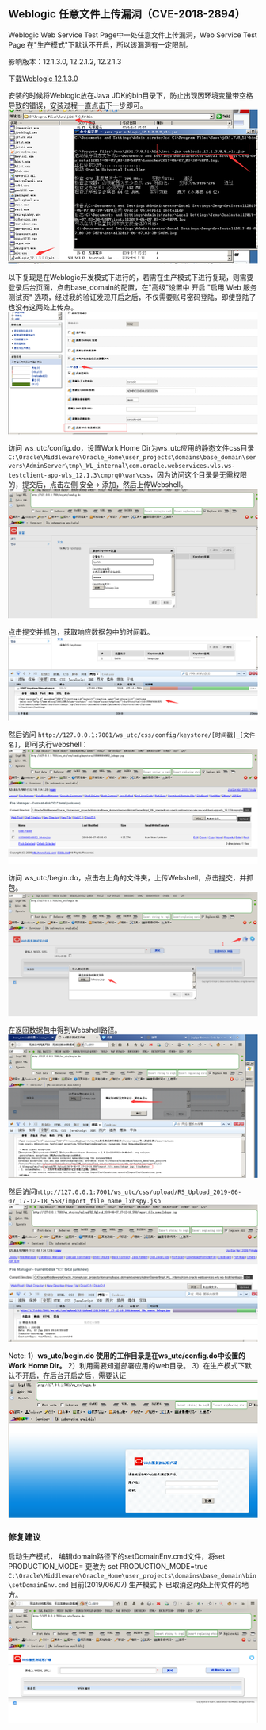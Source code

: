 ## Weblogic 任意文件上传漏洞（CVE-2018-2894）
Weblogic Web Service Test Page中一处任意文件上传漏洞，Web Service Test Page 在"生产模式"下默认不开启，所以该漏洞有一定限制。

影响版本：12.1.3.0, 12.2.1.2, 12.2.1.3

下载[Weblogic 12.1.3.0](https://download.oracle.com/otn/nt/./pic/12c/wls/1213/fmw_12.1.3.0.0_wls.jar?AuthParam=1559722469_af3641f13a667dd5e487649c2d72d3d4)

安装的时候将Weblogic放在Java JDK的bin目录下，防止出现因环境变量带空格导致的错误，安装过程一直点击下一步即可。
![weblogic02](./pic/weblogic02.png)

以下复现是在Weblogic开发模式下进行的，若需在生产模式下进行复现，则需要 登录后台页面，点击base_domain的配置，在"高级"设置中 开启 "启用 Web 服务测试页" 选项，经过我的验证发现开启之后，不仅需要账号密码登陆，即使登陆了也没有这两处上传点。
![weblogic03](./pic/weblogic03.png)

访问 ws_utc/config.do，设置Work Home Dir为ws_utc应用的静态文件css目录`C:\Oracle\Middleware\Oracle_Home\user_projects\domains\base_domain\servers\AdminServer\tmp\_WL_internal\com.oracle.webservices.wls.ws-testclient-app-wls_12.1.3\cmprq0\war\css`，因为访问这个目录是无需权限的，提交后，点击左侧 安全-> 添加，然后上传Webshell。
![CVE-2018-2894-01](./pic/CVE-2018-2894-01.png)

点击提交并抓包，获取响应数据包中的时间戳。
![CVE-2018-2894-02](./pic/CVE-2018-2894-02.png)

然后访问 `http://127.0.0.1:7001/ws_utc/css/config/keystore/[时间戳]_[文件名]`，即可执行webshell：
![CVE-2018-2894-03](./pic/CVE-2018-2894-03.png)


访问 ws_utc/begin.do，点击右上角的文件夹，上传Webshell，点击提交，并抓包。
![CVE-2018-2894-04](./pic/CVE-2018-2894-04.png)

在返回数据包中得到Webshell路径。
![CVE-2018-2894-05](./pic/CVE-2018-2894-05.png)

然后访问`http://127.0.0.1:7001/ws_utc/css/upload/RS_Upload_2019-06-07_17-12-18_558/import_file_name_lxhspy.jsp`
![CVE-2018-2894-06](./pic/CVE-2018-2894-06.png)

Note: 
1）**ws_utc/begin.do 使用的工作目录是在ws_utc/config.do中设置的Work Home Dir。**
2）利用需要知道部署应用的web目录。
3）在生产模式下默认不开启，在后台开启之后，需要认证
![CVE-2018-2894-08](./pic/CVE-2018-2894-08.png)

### 修复建议
启动生产模式，
编辑domain路径下的setDomainEnv.cmd文件，将set PRODUCTION_MODE= 更改为 set PRODUCTION_MODE=true
`C:\Oracle\Middleware\Oracle_Home\user_projects\domains\base_domain\bin\setDomainEnv.cmd`
目前(2019/06/07) 生产模式下 已取消这两处上传文件的地方。
![CVE-2018-2894-07](./pic/CVE-2018-2894-07.png)
